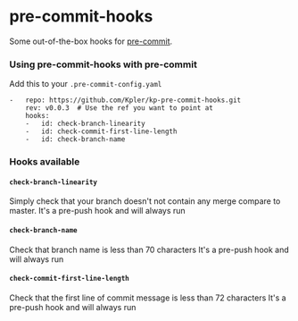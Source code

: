 pre-commit-hooks
================

Some out-of-the-box hooks for [pre-commit](https://github.com/pre-commit/pre-commit).

### Using pre-commit-hooks with pre-commit

Add this to your `.pre-commit-config.yaml`

    -   repo: https://github.com/Kpler/kp-pre-commit-hooks.git
        rev: v0.0.3  # Use the ref you want to point at
        hooks:
        -   id: check-branch-linearity
        -   id: check-commit-first-line-length
        -   id: check-branch-name

### Hooks available

#### `check-branch-linearity`
Simply check that your branch doesn't not contain any merge compare to master.
It's a pre-push hook and will always run

#### `check-branch-name`
Check that branch name is less than 70 characters
It's a pre-push hook and will always run

#### `check-commit-first-line-length`
Check that the first line of commit message is less than 72 characters
It's a pre-push hook and will always run
